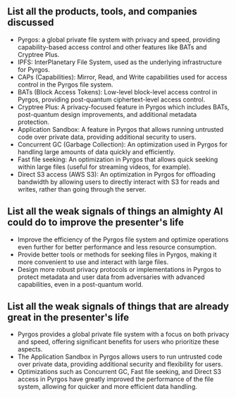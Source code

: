 ## List all the products, tools, and companies discussed
- Pyrgos: a global private file system with privacy and speed, providing capability-based access control and other features like BATs and Cryptree Plus.
- IPFS: InterPlanetary File System, used as the underlying infrastructure for Pyrgos.
- CAPs (Capabilities): Mirror, Read, and Write capabilities used for access control in the Pyrgos file system.
- BATs (Block Access Tokens): Low-level block-level access control in Pyrgos, providing post-quantum ciphertext-level access control.
- Cryptree Plus: A privacy-focused feature in Pyrgos which includes BATs, post-quantum design improvements, and additional metadata protection.
- Application Sandbox: A feature in Pyrgos that allows running untrusted code over private data, providing additional security to users.
- Concurrent GC (Garbage Collection): An optimization used in Pyrgos for handling large amounts of data quickly and efficiently.
- Fast file seeking: An optimization in Pyrgos that allows quick seeking within large files (useful for streaming videos, for example).
- Direct S3 access (AWS S3): An optimization in Pyrgos for offloading bandwidth by allowing users to directly interact with S3 for reads and writes, rather than going through the server.

## List all the weak signals of things an almighty AI could do to improve the presenter's life
- Improve the efficiency of the Pyrgos file system and optimize operations even further for better performance and less resource consumption.
- Provide better tools or methods for seeking files in Pyrgos, making it more convenient to use and interact with large files.
- Design more robust privacy protocols or implementations in Pyrgos to protect metadata and user data from adversaries with advanced capabilities, even in a post-quantum world.

## List all the weak signals of things that are already great in the presenter's life
- Pyrgos provides a global private file system with a focus on both privacy and speed, offering significant benefits for users who prioritize these aspects.
- The Application Sandbox in Pyrgos allows users to run untrusted code over private data, providing additional security and flexibility for users.
- Optimizations such as Concurrent GC, Fast file seeking, and Direct S3 access in Pyrgos have greatly improved the performance of the file system, allowing for quicker and more efficient data handling.